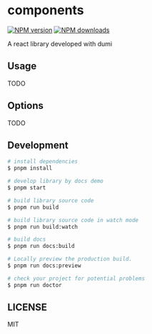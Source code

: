 # components

[![NPM version](https://img.shields.io/npm/v/components.svg?style=flat)](https://npmjs.org/package/components)
[![NPM downloads](http://img.shields.io/npm/dm/components.svg?style=flat)](https://npmjs.org/package/components)

A react library developed with dumi

## Usage

TODO

## Options

TODO

## Development

```bash
# install dependencies
$ pnpm install

# develop library by docs demo
$ pnpm start

# build library source code
$ pnpm run build

# build library source code in watch mode
$ pnpm run build:watch

# build docs
$ pnpm run docs:build

# Locally preview the production build.
$ pnpm run docs:preview

# check your project for potential problems
$ pnpm run doctor
```

## LICENSE

MIT
